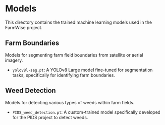 # Models

This directory contains the trained machine learning models used in the FarmWise project.

## Farm Boundaries

Models for segmenting farm field boundaries from satellite or aerial imagery.

- `yolov8l-seg.pt`: A YOLOv8 Large model fine-tuned for segmentation tasks, specifically for identifying farm boundaries.

## Weed Detection

Models for detecting various types of weeds within farm fields.

- `PIDS_weed_detection.pt`: A custom-trained model specifically developed for the PIDS project to detect weeds.